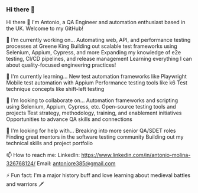 ### Hi there 👋

Hi there 👋
I'm Antonio, a QA Engineer and automation enthusiast based in the UK. Welcome to my GitHub!

🔭 I'm currently working on...
Automating web, API, and performance testing processes at Greene King
Building out scalable test frameworks using Selenium, Appium, Cypress, and more
Expanding my knowledge of e2e testing, CI/CD pipelines, and release management
Learning everything I can about quality-focused engineering practices!

🌱 I'm currently learning...
New test automation frameworks like Playwright
Mobile test automation with Appium
Performance testing tools like k6
Test technique concepts like shift-left testing

👯 I'm looking to collaborate on...
Automation frameworks and scripting using Selenium, Appium, Cypress, etc.
Open-source testing tools and projects
Test strategy, methodology, training, and enablement initiatives
Opportunities to advance QA skills and connections

🤔 I'm looking for help with...
Breaking into more senior QA/SDET roles
Finding great mentors in the software testing community
Building out my technical skills and project portfolio

📫 How to reach me:
LinkedIn: https://www.linkedin.com/in/antonio-molina-326768124/
Email: antoniore385@gmail.com


⚡ Fun fact:
I'm a major history buff and love learning about medieval battles and warriors 🗡

<!--
**antwan1/antwan1** is a ✨ _special_ ✨ repository because its `README.md` (this file) appears on your GitHub profile.

Here are some ideas to get you started:

- 🔭 I’m currently working on ...
- 🌱 I’m currently learning ...
- 👯 I’m looking to collaborate on ...
- 🤔 I’m looking for help with ...
- 💬 Ask me about ...
- 📫 How to reach me: ...
- 😄 Pronouns: ...
- ⚡ Fun fact: ...
-->
